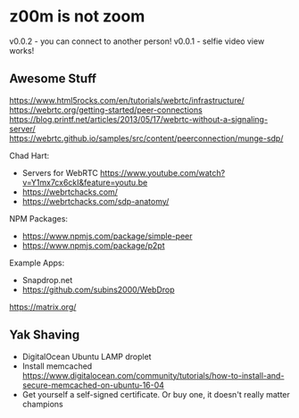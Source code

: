 # z00m is not zoom

v0.0.2 - you can connect to another person!
v0.0.1 - selfie video view works!

## Awesome Stuff

https://www.html5rocks.com/en/tutorials/webrtc/infrastructure/
https://webrtc.org/getting-started/peer-connections
https://blog.printf.net/articles/2013/05/17/webrtc-without-a-signaling-server/
https://webrtc.github.io/samples/src/content/peerconnection/munge-sdp/


Chad Hart:
* Servers for WebRTC https://www.youtube.com/watch?v=Y1mx7cx6ckI&feature=youtu.be
* https://webrtchacks.com/
* https://webrtchacks.com/sdp-anatomy/

NPM Packages:
* https://www.npmjs.com/package/simple-peer
* https://www.npmjs.com/package/p2pt

Example Apps:
* Snapdrop.net
* https://github.com/subins2000/WebDrop

https://matrix.org/

## Yak Shaving

* DigitalOcean Ubuntu LAMP droplet
* Install memcached https://www.digitalocean.com/community/tutorials/how-to-install-and-secure-memcached-on-ubuntu-16-04
* Get yourself a self-signed certificate. Or buy one, it doesn't really matter champions



